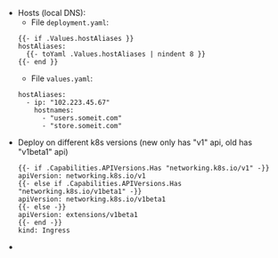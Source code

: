 * Hosts (local DNS):
    * File `deployment.yaml`:
    ```
    {{- if .Values.hostAliases }}
    hostAliases:
      {{- toYaml .Values.hostAliases | nindent 8 }}
    {{- end }}
    ```
    * File `values.yaml`:
    ```
    hostAliases:
      - ip: "102.223.45.67"
        hostnames:
          - "users.someit.com"
          - "store.someit.com"
    ```
* Deploy on different k8s versions (new only has "v1" api, old has "v1beta1" api)
  ```
  {{- if .Capabilities.APIVersions.Has "networking.k8s.io/v1" -}}
  apiVersion: networking.k8s.io/v1
  {{- else if .Capabilities.APIVersions.Has "networking.k8s.io/v1beta1" -}}
  apiVersion: networking.k8s.io/v1beta1
  {{- else -}}
  apiVersion: extensions/v1beta1
  {{- end -}}
  kind: Ingress
  ```
* 